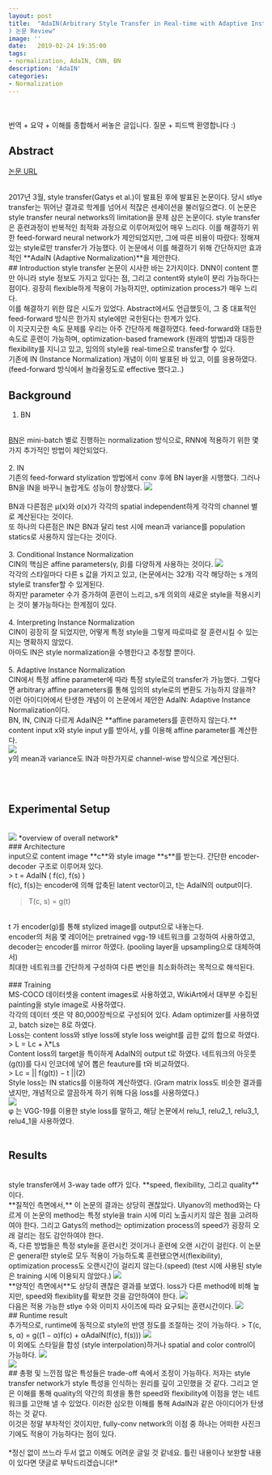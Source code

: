 ```yaml
---
layout: post
title:  "AdaIN(Arbitrary Style Transfer in Real-time with Adaptive Instance Normalization
) 논문 Review"
image: ''
date:   2019-02-24 19:35:00
tags:
- normalization, AdaIN, CNN, BN
description: 'AdaIN'
categories:
- Normalization
---
```


<br/><br/>
번역 + 요약 + 이해를 종합해서 써놓은 글입니다. 질문 + 피드백 환영합니다 :)

## Abstract


<p class="music-read"><a href="http://openaccess.thecvf.com/content_ICCV_2017/papers/Huang_Arbitrary_Style_Transfer_ICCV_2017_paper.pdf">논문 URL</a></p>
<br/>
2017년 3월, style transfer(Gatys et al.)이 발표된 후에 발표된 논문이다. 당시 stlye transfer는 뛰어난 결과로 학계를 넘어서
적잖은 센세이션을 불러일으켰다. 이 논문은 style transfer neural networks의 limitation을 문제 삼은 논문이다.
style transfer은 훈련과정이 반복적인 최적화 과정으로 이루어져있어 매우 느리다. 이를 해결하기 위한 feed-forward neural network가 제안되었지만,
그에 따른 비용이 따랐다: 정해져 있는 style로만 transfer가 가능했다. 이 논문에서 이를 해결하기 위해 간단하지만 효과적인 **AdaIN (Adaptive Normalization)**을
제안한다.
<br/>
## Introduction
style transfer 논문이 시사한 바는 2가지이다. DNN이 content 뿐만 아니라 style 정보도 가지고 있다는 점, 그리고 content와 style이 분리 가능하다는 점이다.
굉장히 flexible하게 적용이 가능하지만, optimization process가 매우 느리다.
<br/>
이를 해결하기 위한 많은 시도가 있었다. Abstract에서도 언급했듯이, 그 중 대표적인 feed-forward 방식은 한가지 style에만 국한된다는 한계가 있다.
<br/>
이 지긋지긋한 속도 문제를 우리는 아주 간단하게 해결하였다. feed-forward와 대등한 속도로 훈련이 가능하며, 
optimization-based framework (원래의 방법)과 대등한 flexibility를 지니고 있고, 임의의 style을 real-time으로 transfer할 수 있다.
<br/>
기존에 IN (Instance Normalization) 개념이 이미 발표된 바 있고, 이를 응용하였다. (feed-forward 방식에서 놀라울정도로 effective 했다고..)
<br/>

## Background
1. BN
<br/>
<a href= https://dlehgo14.github.io/Batch-Normalization/>BN</a>은 mini-batch 별로 진행하는 normalization 방식으로, RNN에 적용하기 위한 몇가지 추가적인 방법이 제안되었다.
<br/><br/>
2. IN
<br/>
기존의 feed-forward stylization 방법에서 conv 후에 BN layer을 시행했다. 그러나 BN을 IN을 바꾸니 놀랍게도 성능이 향상했다.
<img src="/assets/img/AdaIN/1.png">
<br/><br/>
BN과 다른점은 µ(x)와 σ(x)가 각각의 spatial independent하게 각각의 channel 별로 계산된다는 것이다.
<br/>
또 하나의 다른점은 IN은 BN과 달리 test 시에 mean과 variance를 population statics로 사용하지 않는다는 것이다.
<br/><br/>
3. Conditional Instance Normalization
<br/>
CIN의 핵심은 affine parameters(γ, β)를 다양하게 사용하는 것이다. 
<img src="/assets/img/AdaIN/2.png">
<br/>
각각의 스타일마다 다른 s 값을 가지고 있고, (논문에서는 32개) 각각 해당하는 s 개의 style로 transfer할 수 있게된다.
<br/>
하지만 parameter 수가 증가하여 훈련이 느리고, s개 의외의 새로운 style을 적용시키는 것이 불가능하다는 한계점이 있다.
<br/><br/>
4. Interpreting Instance Normalization
<br/>
CIN이 굉장히 잘 되었지만, 어떻게 특정 style을 그렇게 따로따로 잘 훈련시킬 수 있는지는 명확하지 않았다. 
<br/>
아마도 IN은 style normalization을 수행한다고 추정할 뿐이다. 
<br/><br/>
5. Adaptive Instance Normalization
<br/>
CIN에서 특정 affine parameter에 따라 특정 style로의 transfer가 가능했다. 그렇다면 arbitrary affine parameters를 통해 임의의 style로의 변환도 가능하지 않을까?
<br/>
이런 아이디어에서 탄생한 개념이 이 논문에서 제안한 AdaIN: Adaptive Instance Normalization이다. 
<br/>
BN, IN, CIN과 다르게 AdaIN은 **affine parameters를 훈련하지 않는다.** content input x와 style input y를 받아서, y를 이용해 affine parameter를 계산한다.
<br/>
<img src="/assets/img/AdaIN/3.png">
<br/>
y의 mean과 variance도 IN과 마찬가지로 channel-wise 방식으로 계산된다.

<br/><br/>
## Experimental Setup
<br/>
<img src="/assets/img/AdaIN/4.png">
*overview of overall network*
<br/>
### Architecture
<br/>
input으로 content image **c**와 style image **s**를 받는다. 간단한 encoder-decoder 구조로 이루어져 있다.
<br/>
> t = AdaIN ( f(c), f(s) )
<br/>
f(c), f(s)는 encoder에 의해 압축된 latent vector이고, t는 AdaIN의 output이다.

> T(c, s) = g(t)
<br/>
t 가 encoder(g)를 통해 stylized image를 output으로 내놓는다.
<br/>
encoder의 처음 몇 레이어는 pretrained vgg-19 네트워크를 고정하여 사용하였고, decoder는 encoder를 mirror 하였다. (pooling layer을 
upsampling으로 대체하여서)
<br/>
최대한 네트워크를 간단하게 구성하여 다른 변인을 최소화하려는 목적으로 해석된다.
<br/><br/>
### Training
<br/>
MS-COCO 데이터셋을 content images로 사용하였고, WikiArt에서 대부분 수집된 painting을 style image로 사용하였다.
<br/>
각각의 데이터 셋은 약 80,000장씩으로 구성되어 있다. Adam optimizer를 사용하였고, batch size는 8로 하였다.
<br/>
Loss는 content loss와 stlye loss에 style loss weight를 곱한 값의 합으로 하였다.
<br/>
> L = Lc + λ*Ls

<br/>
Content loss의 target을 특이하게 AdaIN의 output t로 하였다. 네트워크의 아웃풋 (g(t))를 다시 인코더에 넣어 뽑은 feauture를 t와 비교하였다.
<br/>
> Lc = || f(g(t)) − t ||(2) 

<br/>
Style loss는 IN statics를 이용하여 계산하였다. (Gram matrix loss도 비슷한 결과를 냈지만, 개념적으로 깔끔하게 하기 위해 다음 loss를 사용하였다.)
<br/>
<img src="/assets/img/AdaIN/5.png">
<br/>
φ 는 VGG-19를 이용한 style loss를 말하고, 해당 논문에서 relu_1, relu2_1, relu3_1, relu4_1을 사용하였다.
<br/><br/>

## Results
<br/>
style transfer에서 3-way tade off가 있다. **speed, flexibility, 그리고 quality**이다.
<br/>
**질적인 측면에서,** 이 논문의 결과는 상당히 괜찮았다. Ulyanov의 method와는 다르게 이 논문의 method는 특정 style을 train 시에 미리 노출시키지 않은 점을 고려하여야 한다. 그리고 Gatys의 method는 optimization process의 speed가 굉장히 오래 걸리는 점도 감안하여야 한다.
<br/>
즉, 다른 방법들은 특정 style을 훈련시킨 것이거나 훈련에 오랜 시간이 걸린다. 이 논문은 general한 style로 모두 적용이 가능하도록 훈련됐으면서(flexibility), optimization process도 오랜시간이 걸리지 않는다.(speed) (test 시에 사용된 style은 training 시에 이용되지 않았다.)
<img src="/assets/img/AdaIN/6.png">
<br/>
**양적인 측면에서**도 상당히 괜찮은 결과를 보였다. loss가 다른 method에 비해 높지만, speed와 flexiblity를 확보한 것을 감안하여야 한다.
<img src="/assets/img/AdaIN/7.png">
<br/>
다음은 적용 가능한 stlye 수와 이미지 사이즈에 따라 요구되는 훈련시간이다.
<img src="/assets/img/AdaIN/8.png">
<br/>
## Runtime result
<br/>
추가적으로, runtime에 동적으로 style의 반영 정도를 조절하는 것이 가능하다. 
> T(c, s, α) = g((1 − α)f(c) + αAdaIN(f(c), f(s)))
<img src="/assets/img/AdaIN/9.png">

<br/>
이 외에도 스타일을 합성 (style interpolation)하거나 spatial and color control이 가능하다.
<img src="/assets/img/AdaIN/10.png"><br/>
<img src="/assets/img/AdaIN/11.png">
<br/>
## 총평 및 느낀점
많은 특성들은 trade-off 속에서 조정이 가능하다. 저자는 style transfer network가 style 특성을 인식하는 원리를 깊이 고민했을 것 같다. 그리고 얻은 이해를 통해 quality의 약간의 희생을 통한 speed와 flexibility에 이점을 얻는 네트워크를 고안해 낼 수 있었다. 이러한 심오한 이해를 통해 AdaIN과 같은 아이디어가 탄생하는 것 같다.
<br/>
이것은 정말 부차적인 것이지만, fully-conv network의 이점 중 하나는 어떠한 사진크기에도 적용이 가능하다는 점이 있다.
<br/><br/>
*정신 없이 쓰느라 두서 없고 이해도 어려운 글일 것 같네요. 틀린 내용이나 보완할 내용이 있다면 댓글로 부탁드리겠습니다!*